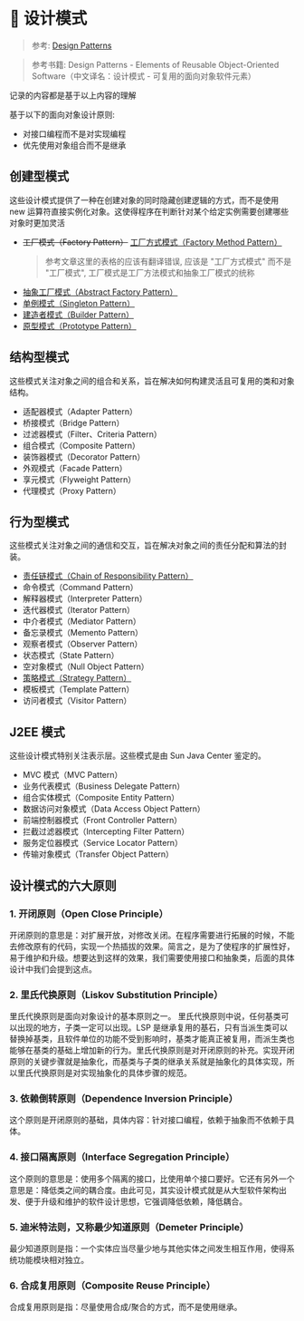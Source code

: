 # 🧩 设计模式

> 参考: [Design Patterns](https://www.runoob.com/design-pattern/design-pattern-intro.html)

> 参考书籍: Design Patterns - Elements of Reusable Object-Oriented Software（中文译名：设计模式 - 可复用的面向对象软件元素）

记录的内容都是基于以上内容的理解

基于以下的面向对象设计原则:

- 对接口编程而不是对实现编程
- 优先使用对象组合而不是继承

## 创建型模式

这些设计模式提供了一种在创建对象的同时隐藏创建逻辑的方式，而不是使用 new 运算符直接实例化对象。这使得程序在判断针对某个给定实例需要创建哪些对象时更加灵活

- ~~工厂模式（Factory Pattern）~~ [工厂方式模式（Factory Method Pattern）](./factory-pattern/factory-method-pattern/factory-method-pattern.md)
  > 参考文章这里的表格的应该有翻译错误, 应该是 "工厂方式模式" 而不是 "工厂模式", 工厂模式是工厂方法模式和抽象工厂模式的统称
- [抽象工厂模式（Abstract Factory Pattern）](./factory-pattern/abstract-factory-pattern/abstract-factory-pattern.md)
- [单例模式（Singleton Pattern）](./singleton-pattern/singleton-pattern.md)
- [建造者模式（Builder Pattern）](./builder-pattern/builder-pattern.md)
- [原型模式（Prototype Pattern）](./prototype-pattern/prototype-pattern.md)

## 结构型模式

这些模式关注对象之间的组合和关系，旨在解决如何构建灵活且可复用的类和对象结构。

- 适配器模式（Adapter Pattern）
- 桥接模式（Bridge Pattern）
- 过滤器模式（Filter、Criteria Pattern）
- 组合模式（Composite Pattern）
- 装饰器模式（Decorator Pattern）
- 外观模式（Facade Pattern）
- 享元模式（Flyweight Pattern）
- 代理模式（Proxy Pattern）

## 行为型模式

这些模式关注对象之间的通信和交互，旨在解决对象之间的责任分配和算法的封装。

- [责任链模式（Chain of Responsibility Pattern）](./chain-of-responsibility-pattern/chain-of-responsibility-pattern.md)
- 命令模式（Command Pattern）
- 解释器模式（Interpreter Pattern）
- 迭代器模式（Iterator Pattern）
- 中介者模式（Mediator Pattern）
- 备忘录模式（Memento Pattern）
- 观察者模式（Observer Pattern）
- 状态模式（State Pattern）
- 空对象模式（Null Object Pattern）
- [策略模式（Strategy Pattern）](./strategy-pattern/strategy-pattern.md)
- 模板模式（Template Pattern）
- 访问者模式（Visitor Pattern）

## J2EE 模式

这些设计模式特别关注表示层。这些模式是由 Sun Java Center 鉴定的。

- MVC 模式（MVC Pattern）
- 业务代表模式（Business Delegate Pattern）
- 组合实体模式（Composite Entity Pattern）
- 数据访问对象模式（Data Access Object Pattern）
- 前端控制器模式（Front Controller Pattern）
- 拦截过滤器模式（Intercepting Filter Pattern）
- 服务定位器模式（Service Locator Pattern）
- 传输对象模式（Transfer Object Pattern）

## 设计模式的六大原则

### 1. 开闭原则（Open Close Principle）

开闭原则的意思是：对扩展开放，对修改关闭。在程序需要进行拓展的时候，不能去修改原有的代码，实现一个热插拔的效果。简言之，是为了使程序的扩展性好，易于维护和升级。想要达到这样的效果，我们需要使用接口和抽象类，后面的具体设计中我们会提到这点。

### 2. 里氏代换原则（Liskov Substitution Principle）

里氏代换原则是面向对象设计的基本原则之一。 里氏代换原则中说，任何基类可以出现的地方，子类一定可以出现。LSP 是继承复用的基石，只有当派生类可以替换掉基类，且软件单位的功能不受到影响时，基类才能真正被复用，而派生类也能够在基类的基础上增加新的行为。里氏代换原则是对开闭原则的补充。实现开闭原则的关键步骤就是抽象化，而基类与子类的继承关系就是抽象化的具体实现，所以里氏代换原则是对实现抽象化的具体步骤的规范。

### 3. 依赖倒转原则（Dependence Inversion Principle）

这个原则是开闭原则的基础，具体内容：针对接口编程，依赖于抽象而不依赖于具体。

### 4. 接口隔离原则（Interface Segregation Principle）

这个原则的意思是：使用多个隔离的接口，比使用单个接口要好。它还有另外一个意思是：降低类之间的耦合度。由此可见，其实设计模式就是从大型软件架构出发、便于升级和维护的软件设计思想，它强调降低依赖，降低耦合。

### 5. 迪米特法则，又称最少知道原则（Demeter Principle）

最少知道原则是指：一个实体应当尽量少地与其他实体之间发生相互作用，使得系统功能模块相对独立。

### 6. 合成复用原则（Composite Reuse Principle）

合成复用原则是指：尽量使用合成/聚合的方式，而不是使用继承。
